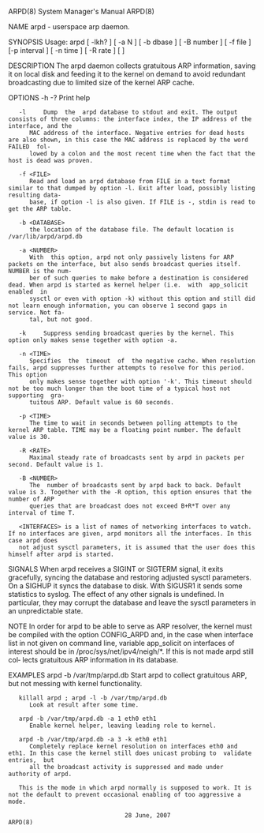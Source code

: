 ARPD(8)								    System Manager's Manual							       ARPD(8)

NAME
       arpd - userspace arp daemon.

SYNOPSIS
       Usage: arpd [ -lkh? ] [ -a N ] [ -b dbase ] [ -B number ] [ -f file ] [-p interval ] [ -n time ] [ -R rate ] [ <INTERFACES> ]

DESCRIPTION
       The arpd daemon collects gratuitous ARP information, saving it on local disk and feeding it to the kernel on demand to avoid redundant broadcasting due
       to limited size of the kernel ARP cache.

OPTIONS
       -h -?  Print help

       -l     Dump  the	 arpd database to stdout and exit. The output consists of three columns: the interface index, the IP address of the interface, and the
	      MAC address of the interface. Negative entries for dead hosts are also shown, in this case the MAC address is replaced by the word  FAILED  fol‐
	      lowed by a colon and the most recent time when the fact that the host is dead was proven.

       -f <FILE>
	      Read and load an arpd database from FILE in a text format similar to that dumped by option -l. Exit after load, possibly listing resulting data‐
	      base, if option -l is also given. If FILE is -, stdin is read to get the ARP table.

       -b <DATABASE>
	      the location of the database file. The default location is /var/lib/arpd/arpd.db

       -a <NUMBER>
	      With  this option, arpd not only passively listens for ARP packets on the interface, but also sends broadcast queries itself. NUMBER is the num‐
	      ber of such queries to make before a destination is considered dead. When arpd is started as kernel helper (i.e.	with  app_solicit  enabled  in
	      sysctl or even with option -k) without this option and still did not learn enough information, you can observe 1 second gaps in service. Not fa‐
	      tal, but not good.

       -k     Suppress sending broadcast queries by the kernel. This option only makes sense together with option -a.

       -n <TIME>
	      Specifies	 the  timeout  of  the negative cache. When resolution fails, arpd suppresses further attempts to resolve for this period. This option
	      only makes sense together with option '-k'. This timeout should not be too much longer than the boot time of a typical host not supporting  gra‐
	      tuitous ARP. Default value is 60 seconds.

       -p <TIME>
	      The time to wait in seconds between polling attempts to the kernel ARP table. TIME may be a floating point number. The default value is 30.

       -R <RATE>
	      Maximal steady rate of broadcasts sent by arpd in packets per second. Default value is 1.

       -B <NUMBER>
	      The  number of broadcasts sent by arpd back to back. Default value is 3. Together with the -R option, this option ensures that the number of ARP
	      queries that are broadcast does not exceed B+R*T over any interval of time T.

       <INTERFACES> is a list of names of networking interfaces to watch. If no interfaces are given, arpd monitors all the interfaces. In this case arpd does
       not adjust sysctl parameters, it is assumed that the user does this himself after arpd is started.

SIGNALS
       When arpd receives a SIGINT or SIGTERM signal, it exits gracefully, syncing the database and restoring adjusted sysctl parameters. On a SIGHUP it syncs
       the database to disk. With SIGUSR1 it sends some statistics to syslog. The effect of any other signals is undefined. In particular, they may corrupt
       the database and leave the sysctl parameters in an unpredictable state.

NOTE
       In order for arpd to be able to serve as ARP resolver, the kernel must be compiled with the option CONFIG_ARPD and, in the case when interface list in
       not given on command line, variable app_solicit on interfaces of interest should be in /proc/sys/net/ipv4/neigh/*. If this is not made arpd still col‐
       lects gratuitous ARP information in its database.

EXAMPLES
       arpd -b /var/tmp/arpd.db
	      Start arpd to collect gratuitous ARP, but not messing with kernel functionality.

       killall arpd ; arpd -l -b /var/tmp/arpd.db
	      Look at result after some time.

       arpd -b /var/tmp/arpd.db -a 1 eth0 eth1
	      Enable kernel helper, leaving leading role to kernel.

       arpd -b /var/tmp/arpd.db -a 3 -k eth0 eth1
	      Completely replace kernel resolution on interfaces eth0 and eth1. In this case the kernel still does unicast probing to  validate	 entries,  but
	      all the broadcast activity is suppressed and made under authority of arpd.

       This is the mode in which arpd normally is supposed to work. It is not the default to prevent occasional enabling of too aggressive a mode.

									 28 June, 2007								       ARPD(8)
